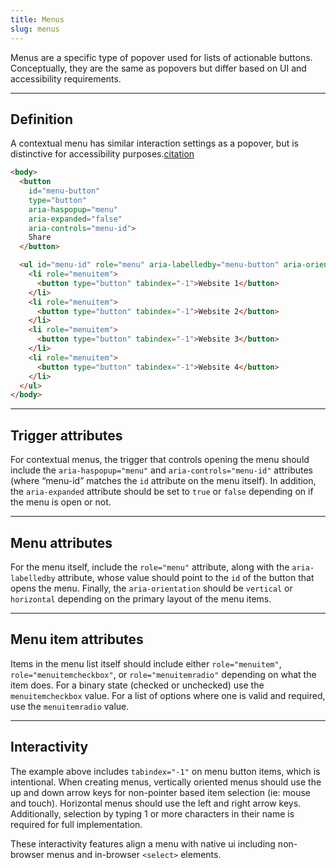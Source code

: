 ```yaml
---
title: Menus
slug: menus
---
```


Menus are a specific type of popover used for lists of actionable buttons. Conceptually, they are the same as popovers but differ based on UI and accessibility requirements.

---

## Definition

A contextual menu has similar interaction settings as a popover, but is distinctive for accessibility purposes.[citation](https://developer.mozilla.org/en-US/docs/Web/Accessibility/ARIA/Roles/menu_role)

```html
<body>
  <button
    id="menu-button"
    type="button"
    aria-haspopup="menu"
    aria-expanded="false"
    aria-controls="menu-id">
    Share
  </button>

  <ul id="menu-id" role="menu" aria-labelledby="menu-button" aria-orientation="vertical">
    <li role="menuitem">
      <button type="button" tabindex="-1">Website 1</button>
    </li>
    <li role="menuitem">
      <button type="button" tabindex="-1">Website 2</button>
    </li>
    <li role="menuitem">
      <button type="button" tabindex="-1">Website 3</button>
    </li>
    <li role="menuitem">
      <button type="button" tabindex="-1">Website 4</button>
    </li>
  </ul>
</body>
```

---

## Trigger attributes

For contextual menus, the trigger that controls opening the menu should include the `aria-haspopup="menu"` and `aria-controls="menu-id"` attributes (where “menu-id” matches the `id` attribute on the menu itself). In addition, the `aria-expanded` attribute should be set to `true` or `false` depending on if the menu is open or not.

---

## Menu attributes

For the menu itself, include the `role="menu"` attribute, along with the `aria-labelledby` attribute, whose value should point to the `id` of the button that opens the menu. Finally, the `aria-orientation` should be `vertical` or `horizontal` depending on the primary layout of the menu items.

---

## Menu item attributes

Items in the menu list itself should include either `role="menuitem"`, `role="menuitemcheckbox"`, or `role="menuitemradio"` depending on what the item does. For a binary state (checked or unchecked) use the `menuitemcheckbox` value. For a list of options where one is valid and required, use the `menuitemradio` value.

---

## Interactivity

The example above includes `tabindex="-1"` on menu button items, which is intentional. When creating menus, vertically oriented menus should use the up and down arrow keys for non-pointer based item selection (ie: mouse and touch). Horizontal menus should use the left and right arrow keys. Additionally, selection by typing 1 or more characters in their name is required for full implementation.

These interactivity features align a menu with native ui including non-browser menus and in-browser `<select>` elements.
